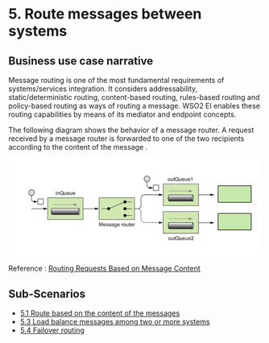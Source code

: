# 5. Route messages between systems

## Business use case narrative

Message routing is one of the most fundamental requirements of systems/services integration. It considers 
addressability, 
static/deterministic routing, content-based routing, rules-based routing and policy-based routing as ways of routing 
a message. WSO2 EI enables these routing capabilities by means of its mediator and endpoint concepts.

The following diagram shows the behavior of a message router. A request received by a message router is forwarded to one
 of the two recipients according to the content of the message .

![5-Message-Router-behavior](images/Message-Router-behavior.png)

Reference : [Routing Requests Based on Message Content](https://docs.wso2.com/display/EI610/Routing+Requests+Based+on+Message+Content)

## Sub-Scenarios
- [5.1 Route based on the content of the messages](https://github.com/wso2/product-ei/tree/product-scenarios/product-scenarios/5-Route-messages-between-systems/5.1-Route-based-on-the-content-of-the-messages)
- [5.3 Load balance messages among two or more systems](5.3-load-balance-messages-among-systems)
- [5.4 Failover routing](https://github.com/wso2/product-ei/tree/product-scenarios/product-scenarios/5-Route-messages-between-systems/5.4-Failover-routing)
